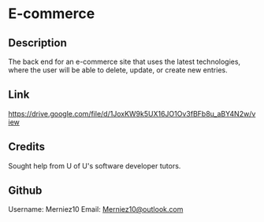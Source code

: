 # E-commerce
## Description
The back end for an e-commerce site that uses the latest technologies, where the user will be able to delete, update, or create new entries. 

## Link
https://drive.google.com/file/d/1JoxKW9k5UX16JO1Ov3fBFb8u_aBY4N2w/view

## Credits
Sought help from U of U's software developer tutors.

## Github
Username: Merniez10 Email: Merniez10@outlook.com
